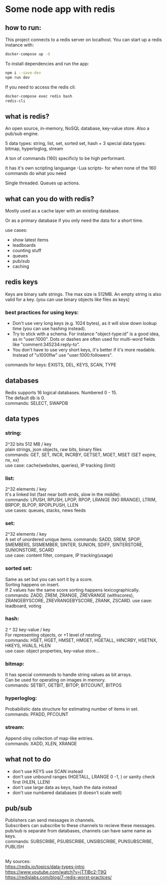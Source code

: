 # Some node app with redis

## how to run:
This project connects to a redis server on localhost.
You can start up a redis instance with:
```bash
docker-compose up -d
```

To install dependencies and run the app:
```bash
npm i --save-dev
npm run dev
```

If you need to access the redis cli:
```bash
docker-compose exec redis bash
redis-cli
```

## what is redis?
An open source, in-memory, NoSQL database, key-value store.
Also a pub/sub engine.

5 data types: string, list, set, sorted set, hash
    + 3 special data types: bitmap, hyperloglog, stream

A ton of commands (160) specificly to be high performant.

It has it's own scripting languange -Lua scripts- for when none of the 160 commands do what you need

Single threaded. Queues up actions.


## what can you do with redis?
Mostly used as a cache layer with an existing database.

Or as a primary database if you only need the data for a short time.

use cases:
* show latest items
* leadboards
* counting stuff
* queues
* pub/sub
* caching


## redis keys
Keys are binary safe strings. The max size is 512MB. An empty string is also valid for a key.
(you can use binary objects like files as keys)  
### best practices for using keys:
* Don't use very long keys (e.g. 1024 bytes), as it will slow down lookup time (you can use hashing instead).
* Try to stick with a schema. For instance "object-type:id" is a good idea, as in "user:1000". Dots or dashes are often used for multi-word fields like "comment:345234:reply-to".
* You don't have to use very short keys, it's better if it's more readable.
Instead of "u1000flw" use "user:1000:followers".  

commands for keys: EXISTS, DEL, KEYS, SCAN, TYPE


## databases
Redis supports 16 logical databases. Numbered 0 - 15.  
The default db is 0.  
commands: SELECT, SWAPDB  


## data types

### string: 
2^32 bits 512 MB / key  
plain strings, json objects, raw bits, binary files  
commands: GET, SET, INCR, INCRBY, GETSET, MGET, MSET 
(SET expire, nx, xx)  
use case: cache(websites, queries), IP tracking (limit)  

### list:
2^32 elements / key  
It's a linked list (fast near both ends, slow in the middle).  
commands: LPUSH, RPUSH, LPOP, RPOP, LRANGE (NO RRANGE), LTRIM, BRPOP, BLPOP, RPOPLPUSH, LLEN  
use cases: queues, stacks, news feeds

### set:
2^32 elements / key  
A set of unordered unique items.
commands: SADD, SREM, SPOP, SMEMBERS, SISMEMBER, SINTER, SUNION, SDIFF, SINTERSTORE, SUNIONSTORE, SCARD  
use case: content filter, compare, IP tracking(usage)  

### sorted set:
Same as set but you can sort it by a score.  
Sorting happens on insert.  
If 2 values hav the same score sorting happens lexicographically.  
commands: ZADD, ZREM, ZRANGE, ZREVRANGE (withscores), ZRANGEBYSCORE, ZREVRANGEBYSCORE, ZRANK, ZSCARD. 
use case: leadboard, voting

### hash:
2 ^ 32 key-value / key  
For representing objects, or +1 level of nesting.  
commands: HSET, HGET, HMSET, HMGET, HGETALL, HINCRBY, HSETNX, HKEYS, HVALS, HLEN  
use case: object properties, key-value store...  

### bitmap:
It has special commands to handle string values as bit arrays.  
Can be used for operating on images in memory.  
commands: SETBIT, GETBIT, BITOP, BITCOUNT, BITPOS

### hyperloglog:
Probabilistic data structure for estimating number of items in set.  
commands: PFADD, PFCOUNT  

### stream:
Append olny collection of map-like entries.  
commands: XADD, XLEN, XRANGE  

## what not to do
* don't use KEYS use SCAN instead
* don't use unbound ranges (HGETALL, LRANGE 0 -1, ) or sanity check first (HLEN, LLEN)
* don't use large data as keys, hash the data instead
* don't use numbered databases (it doesn't scale well)


## pub/sub
Publishers can send messages in channels.  
Subscribers can subscribe to these channels to recieve these messages.  
pub/sub is separate from databases, channels can have same name as keys.  
commands: SUBSCRIBE, PSUBSCRIBE, UNSIBSCRIBE, PUNSUBSCRIBE, PUBLISH


## 
My sources:  
https://redis.io/topics/data-types-intro  
https://www.youtube.com/watch?v=jTTlBc2-T9Q  
https://redislabs.com/blog/7-redis-worst-practices/  
